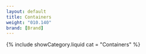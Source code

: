 ```yaml
---
layout: default
title: Containers
weight: "010.140"
brand: [Brand]
---
```


{% include showCategory.liquid  cat = "Containers" %}